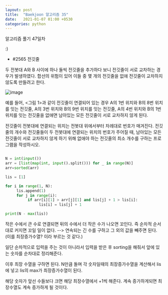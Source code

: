 ```yaml
---
layout: post
title:  "Baekjoon 알고리즘 35"
date:   2021-01-07 01:00 +0530
categories: python
---
```


알고리즘 풀기 47일차

:)


- #2565     전깃줄

두 전봇대 A와 B 사이에 하나 둘씩 전깃줄을 추가하다 보니 전깃줄이 서로 교차하는 경우가 발생하였다. 합선의 위험이 있어 이들 중 몇 개의 전깃줄을 없애 전깃줄이 교차하지 않도록 만들려고 한다.

![image](https://user-images.githubusercontent.com/50662636/103787458-f4524380-5080-11eb-9605-7b9ca118e563.png)


예를 들어, <그림 1>과 같이 전깃줄이 연결되어 있는 경우 A의 1번 위치와 B의 8번 위치를 잇는 전깃줄, A의 3번 위치와 B의 9번 위치를 잇는 전깃줄, A의 4번 위치와 B의 1번 위치를 잇는 전깃줄을 없애면 남아있는 모든 전깃줄이 서로 교차하지 않게 된다.


전깃줄이 전봇대에 연결되는 위치는 전봇대 위에서부터 차례대로 번호가 매겨진다. 전깃줄의 개수와 전깃줄들이 두 전봇대에 연결되는 위치의 번호가 주어질 때, 남아있는 모든 전깃줄이 서로 교차하지 않게 하기 위해 없애야 하는 전깃줄의 최소 개수를 구하는 프로그램을 작성하시오.

```python

N = int(input())
arr = [list(map(int, input().split())) for _ in range(N)]
arr=sorted(arr)

lis = [1]

for i in range(1, N):
     lis.append(1)
     for j in range(i):
          if arr[i][1] > arr[j][1] and lis[j] + 1 > lis[i]:
               lis[i] = lis[j] + 1

print(N - max(lis))

```

 작은 수에서 큰 수로 연결되면 뒤의 수에서 더 작은 수가 나오면 꼬인다. 
 즉 순차적 순서대로 커지면 꼬일 일이 없다. --> 연속되는 긴 수를 구하고 그 외의 값을 빼주면 된다. (이를 최장증가수열? 이라 부르는 것 같다.)

일단 순차적으로 입력을 주는 것이 아니라서 입력을 받은 후 sorting을 해줘서 앞에 있는 숫자를 순차대로 정리해준다.

이후 최장 수열을 구하면 된다. 
N만큼 돌며 각 숫자일때의 최장증가수열을 계산해서 lis에 넣고 lis의 max가 최장증가수열이 된다.

해당 숫자가 앞선 수들보다 크면 해당 최장수열에서 +1씩 해준다. 계속 증가하게되면 최장수열도 계속 증가하게 될 것이다.

